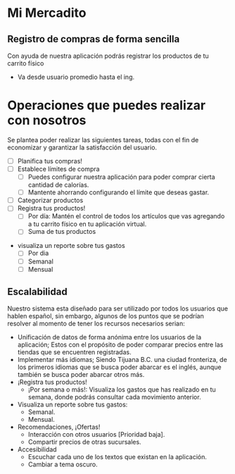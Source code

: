 # Mi Mercadito
## Registro de compras de forma sencilla
Con ayuda de nuestra aplicación podrás registrar los productos de tu carrito físico
- Va desde usuario promedio hasta el ing.
# Operaciones que puedes realizar con nosotros
Se plantea poder realizar las siguientes tareas, todas con el fin de economizar y garantizar la satisfacción del usuario.



- [ ] Planifica tus compras!
- [ ] Establece límites de compra
   - [ ] Puedes configurar nuestra aplicación para poder comprar cierta cantidad de calorías.
   - [ ] Mantente ahorrando configurando el límite que deseas gastar.
- [ ] Categorizar productos
- [ ] Registra tus productos!
   - [ ] Por día: Mantén el control de todos los artículos que vas agregando a tu carrito físico en tu aplicación virtual.
   - [ ] Suma de tus productos
- visualiza un reporte sobre tus gastos
   - [ ] Por dia
   - [ ] Semanal
   - [ ] Mensual

## Escalabilidad
Nuestro sistema esta diseñado para ser utilizado por todos los usuarios que hablen español, sin embargo, algunos de los puntos que se podrían resolver al momento de tener los recursos necesarios serian:

* Unificación de datos de forma anónima entre los usuarios de la aplicación; Estos con el propósito de poder comparar precios entre las tiendas que se encuentren registradas.
* Implementar más idiomas; Siendo Tijuana B.C. una ciudad fronteriza, de los primeros idiomas que se busca poder abarcar es el inglés, aunque también se busca poder abarcar otros más.
* ¡Registra tus productos!
   * ¡Por semana o más!: Visualiza los gastos que has realizado en tu semana, donde podrás consultar cada movimiento anterior.
* Visualiza un reporte sobre tus gastos:
   * Semanal.
   * Mensual.
* Recomendaciones, ¡Ofertas!
   * Interacción con otros usuarios [Prioridad baja].
   * Compartir precios de otras sucursales.
* Accesibilidad
   * Escuchar cada uno de los textos que existan en la aplicación.
   * Cambiar a tema oscuro.


